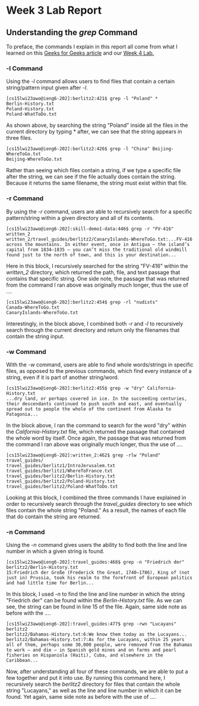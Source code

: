 # Week 3 Lab Report

## Understanding the *grep* Command

To preface, the commands I explain in this report all come from what I learned on this [Geeks for Geeks article](https://www.geeksforgeeks.org/grep-command-in-unixlinux/) and our [Week 4 Lab.](https://ucsd-cse15l-w23.github.io/week/week4/#counting-sizes-of-text-files)

### -l Command

Using the *-l* command allows users to find files that contain a certain string/pattern input given after *-l*.

```
[cs15lwi23awo@ieng6-202]:berlitz2:421$ grep -l "Poland" *
Berlin-History.txt
Poland-History.txt
Poland-WhatToDo.txt
```

As shown above, by searching the string "Poland" inside all the files in the current directory by typing * after, we can see that the string appears in three files.

```
[cs15lwi23awo@ieng6-202]:berlitz2:426$ grep -l "China" Beijing-WhereToGo.txt
Beijing-WhereToGo.txt
```

Rather than seeing which files contain a string, if we type a specific file after the string, we can see if the file actually does contain the string. Because it returns the same filename, the string must exist within that file.

### -r Command

By using the *-r* command, users are able to recursively search for a specific pattern/string within a given directory and all of its contents.

```
[cs15lwi23awo@ieng6-202]:skill-demo1-data:446$ grep -r "FV-416"  written_2
written_2/travel_guides/berlitz2/CanaryIslands-WhereToGo.txt:...FV-416 across the mountains. In either event, once in Antigua — the island’s capital from 1834–1835 — you can’t miss the traditional old windmill found just to the north of town, and this is your destination...
```

Here in this block, I recursively searched for the string "FV-416" within the *written_2* directory, which returned the path, file, and text passage that contains that specific string. One side note, the passage that was returned from the command I ran above was originally much longer, thus the use of *...*.

```
[cs15lwi23awo@ieng6-202]:berlitz2:454$ grep -rl "nudists"
Canada-WhereToGo.txt
CanaryIslands-WhereToGo.txt
```

Interestingly, in the block above, I combined both *-r* and *-l* to recursively search through the current directory and return only the filenames that contain the string input.

### -w Command

With the *-w* command, users are able to find whole words/strings in specific files, as opposed to the previous commands, which find every instance of a string, even if it is part of another string/word.

```
[cs15lwi23awo@ieng6-202]:berlitz2:455$ grep -w "dry" California-History.txt
...dry land, or perhaps covered in ice. In the succeeding centuries, their descendants continued to push south and east, and eventually spread out to people the whole of the continent from Alaska to Patagonia...
```

In the block above, I ran the command to search for the word "dry" within the *California-History.txt* file, which returned the passage that contained the whole word by itself. Once again, the passage that was returned from the command I ran above was originally much longer, thus the use of *...*.

```
[cs15lwi23awo@ieng6-202]:written_2:462$ grep -rlw "Poland" travel_guides/
travel_guides/berlitz1/IntroJerusalem.txt
travel_guides/berlitz1/WhereToFrance.txt
travel_guides/berlitz2/Berlin-History.txt
travel_guides/berlitz2/Poland-History.txt
travel_guides/berlitz2/Poland-WhatToDo.txt
```

Looking at this block, I combined the three commands I have explained in order to recursively search through the *travel_guides* directory to see which files contain the whole string "Poland." As a result, the names of each file that do contain the string are returned.

### -n Command

Using the *-n* command gives users the ability to find both the line and line number in which a given string is found.

```
[cs15lwi23awo@ieng6-202]:travel_guides:468$ grep -n "Friedrich der" berlitz2/Berlin-History.txt
15:Friedrich der Große (Frederick the Great, 1740–1786), King of (not just in) Prussia, took his realm to the forefront of European politics and had little time for Berlin...
```

In this block, I used *-n* to find the line and line number in which the string "Friedrich der" can be found within the *Berlin-History.txt* file. As we can see, the string can be found in line 15 of the file. Again, same side note as before with the *...*.

```
[cs15lwi23awo@ieng6-202]:travel_guides:477$ grep -rwn "Lucayans"  berlitz2
berlitz2/Bahamas-History.txt:6:We know them today as the Lucayans...
berlitz2/Bahamas-History.txt:7:As for the Lucayans, within 25 years all of them, perhaps some 30,000 people, were removed from the Bahamas to work — and die — in Spanish gold mines and on farms and pearl fisheries on Hispaniola (Haiti), Cuba, and elsewhere in the Caribbean...
```

Now, after understanding all four of these commands, we are able to put a few together and put it into use. By running this command here, I recursively search the *berlitz2* directory for files that contain the whole string "Lucayans," as well as the line and line number in which it can be found. Yet again, same side note as before with the use of *...*.
